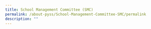 ```yaml
---
title: School Management Committee (SMC)
permalink: /about-pyss/School-Management-Committee-SMC/permalink
description: ""
---
```


